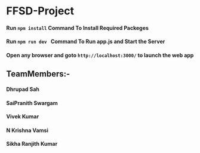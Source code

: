 ﻿# FFSD-Project
#### Run ```npm install``` Command To Install Required Packeges 
#### Run ```npm run dev ``` Command To Run app.js and Start the Server
#### Open any browser and goto ```http://localhost:3000/``` to launch the web app


## TeamMembers:-
#### Dhrupad Sah
#### SaiPranith Swargam
#### Vivek Kumar
#### N Krishna Vamsi
#### Sikha Ranjith Kumar